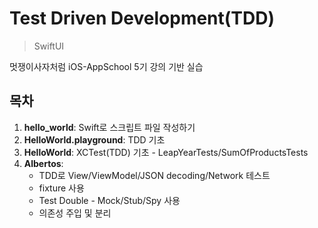 Test Driven Development(TDD)
==========
> SwiftUI

멋쟁이사자처럼 iOS-AppSchool 5기 강의 기반 실습

## **목차**

1. **hello_world**: Swift로 스크립트 파일 작성하기
2. **HelloWorld.playground**: TDD 기초
3. **HelloWorld**: XCTest(TDD) 기초 - LeapYearTests/SumOfProductsTests
4. **Albertos**:
   - TDD로 View/ViewModel/JSON decoding/Network 테스트
   - fixture 사용
   - Test Double - Mock/Stub/Spy 사용
   - 의존성 주입 및 분리
